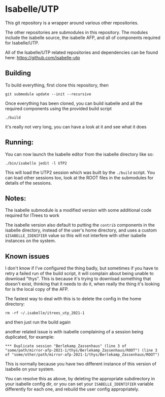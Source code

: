 # Isabelle/UTP

This git repository is a wrapper around various other repositories.

The other repositories are submodules in this repository. The modules include the isabelle source, the isabelle AFP, and all of components required for Isabelle/UTP.

All of the Isabelle/UTP related repositories and dependencies can be found here: https://github.com/isabelle-utp

## Building

To build everything, first clone this repository, then

    git submodule update --init --recursive

Once everything has been cloned, you can build isabelle and all the required components using the provided build script

    ./build

it's really not very long, you can have a look at it and see what it does

## Running:

You can now launch the Isabelle editor from the isabelle directory like so:

    ./bin/isabelle jedit -l UTP2

This will load the UTP2 session which was built by the `./build` script. You can load other sessions too, look at the ROOT files in the submodules for details of the sessions.

## Notes:

The isabelle submodule is a modified version with some additional code required for ITrees to work

The isabelle version also default to putting the `contrib` components in the isabelle directory, instead of the user's home directory, and uses a custom `$ISABELLE_IDENIFIER` value so this will not interfere with other isabelle instances on the system.

## Known issues

I don't know if I've configured the thing badly, but sometimes if you have to retry a failed run of the build script, it will complain about being unable to download "thys". This is because it's trying to download something that doesn't exist, thinking that it needs to do it, when really the thing it's looking for is the local copy of the AFP.

The fastest way to deal with this is to delete the config in the home directory:

`rm -rf ~/.isabelle/itrees_utp_2021-1`

and then just run the build again

another related issue is with isabelle complaining of a session being duplicated, for example:

    *** Duplicate session "Berlekamp_Zassenhaus" (line 3 of "some/path/mirror-afp-2021-1/thys/Berlekamp_Zassenhaus/ROOT") (line 3 of "some/other/path/mirror-afp-2021-1/thys/Berlekamp_Zassenhaus/ROOT")

This is normally because you have two different instance of this version of isabelle on your system.

You can resolve this as above, by deleting the appropriate subdirectory in your isabelle config dir, or you can set your `ISABELLE_IDENTIFIER` variable differently for each one, and rebuild the user config appropriately.
